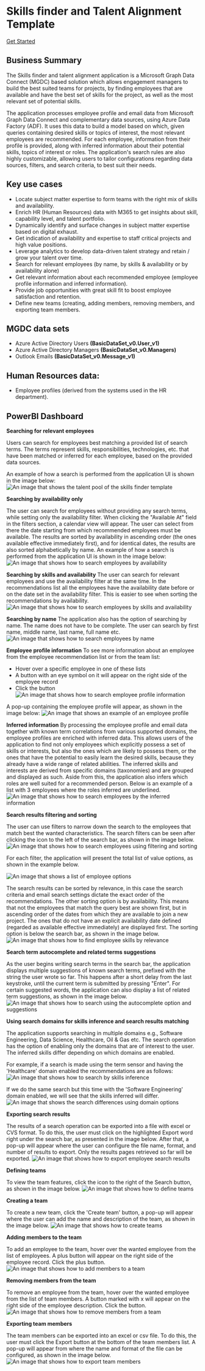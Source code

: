 # Skills finder and Talent Alignment Template 

[Get Started](https://github.com/microsoftgraph/dataconnect-solutions/tree/main/solutions/projectstaffing)
 
## Business Summary 
The Skills finder and talent alignment application is a Microsoft Graph Data Connect (MGDC) based solution which allows engagement managers to build the best suited teams for projects, by finding employees that are available and have the best set of skills for the project, as well as the most relevant set of potential skills. 
 
The application processes employee profile and email data from Microsoft Graph Data Connect and complementary data sources, using Azure Data Factory (ADF). It uses this data to build a model based on which, given queries containing desired skills or topics of interest, the most relevant employees are recommended. For each employee, information from their profile is provided, along with inferred information about their potential skills, topics of interest or roles. 
The application's search rules are also highly customizable, allowing users to tailor configurations regarding data sources, filters, and search criteria, to best suit their needs. 

## Key use cases 
- Locate subject matter expertise to form teams with the right mix of skills and availability.  
- Enrich HR (Human Resources) data with M365 to get insights about skill, capability level, and talent portfolio.  
- Dynamically identify and surface changes in subject matter expertise based on digital exhaust. 
- Get indication of availability and expertise to staff critical projects and high value positions. 
- Leverage analytics to develop data-driven talent strategy and retain / grow your talent over time. 
- Search for relevant employees (by name, by skills & availability or by availability alone) 
- Get relevant information about each recommended employee (employee profile information and inferred information). 
- Provide job opportunities with great skill fit to boost employee satisfaction and retention. 
- Define new teams (creating, adding members, removing members, and exporting team members. 

## MGDC data sets 
- Azure Active Directory Users **(BasicDataSet_v0.User_v1)**
- Azure Active Directory Managers **(BasicDataSet_v0.Managers)**
- Outlook Emails **(BasicDataSet_v0.Message_v1)** 

## Human Resources data:  

- Employee profiles (derived from the systems used in the HR department). 

## PowerBI Dashboard 

**Searching for relevant employees**

Users can search for employees best matching a provided list of search terms. The terms represent skills, responsibilities, technologies, etc. that have been matched or inferred for each employee, based on the provided data sources. 

An example of how a search is performed from the application UI is shown in the image below: 
![An image that shows the talent pool of the skills finder template](images/data-connect-templates-skills-pool.png)

**Searching by availability only** 

The user can search for employees without providing any search terms, while setting only the availability filter. When clicking the "Available At" field in the filters section, a calendar view will appear. The user can select from there the date starting from which recommended employees must be available. The results are sorted by availability in ascending order (the ones available effective immediately first), and for identical dates, the results are also sorted alphabetically by name. 
An example of how a search is performed from the application UI is shown in the image below: 
![An image that shows how to search employees by availability](images/data-connect-templates-skills-talent.png)

**Searching by skills and availability** 
The user can search for relevant employees and use the availability filter at the same time. In the recommendations list all the employees have the availability date before or on the date set in the availability filter. This is easier to see when sorting the recommendations by availability. 
![An image that shows how to search employees by skills and availability](images/data-connect-templates-skills-searching.png)

**Searching by name** 
The application also has the option of searching by name. The name does not have to be complete. The user can search by first name, middle name, last name, full name etc.
![An image that shows how to search employees by name](images/data-connect-templates-skills-name.png)

**Employee profile information** 
To see more information about an employee from the employee recommendation list or from the team list: 

- Hover over a specific employee in one of these lists 
- A button with an eye symbol on it will appear on the right side of the employee record 
- Click the button 
![An image that shows how to search employee profile information](images/data-connect-templates-skills-profile.png)

A pop-up containing the employee profile will appear, as shown in the image below: 
![An image that shows an example of an employee profile](images/data-connect-templates-skills-profileview.png)

**Inferred information** 
By processing the employee profile and email data together with known term correlations from various supported domains, the employee profiles are enriched with inferred data. 
This allows users of the application to find not only employees which explicitly possess a set of skills or interests, but also the ones which are likely to possess them, or the ones that have the potential to easily learn the desired skills, because they already have a wide range of related abilities. 
The inferred skills and interests are derived from specific domains (taxonomies) and are grouped and displayed as such. 
Aside from this, the application also infers which roles are well suited for a recommended person. 
Below is an example of a list with 3 employees where the roles inferred are underlined. 
![An image that shows how to search employees by the inferred information](images/data-connect-templates-skills-inferred-info.png)

**Search results filtering and sorting** 

The user can use filters to narrow down the search to the employees that match best the wanted characteristics. The search filters can be seen after clicking the icon to the left of the search bar, as shown in the image below. 
![An image that shows how to search employees using filtering and sorting](images/data-connect-templates-skills-filtering.png)

For each filter, the application will present the total list of value options, as shown in the example below.

![An image that shows a list of employee options](images/data-connect-templates-skills-filter-list.png)

The search results can be sorted by relevance, in this case the search criteria and email search settings dictate the exact order of the recommendations. 
The other sorting option is by availability. This means that not the employees that match the query best are shown first, but in ascending order of the dates from which they are available to join a new project. The ones that do not have an explicit availability date defined (regarded as available effective immediately) are displayed first. 
The sorting option is below the search bar, as shown in the image below. 
![An image that shows how to find employee skills by relevance](images/data-connect-templates-skills-relevance-sort.png)

**Search term autocomplete and related terms suggestions** 

As the user begins writing search terms in the search bar, the application displays multiple suggestions of known search terms, prefixed with the string the user wrote so far. 
This happens after a short delay from the last keystroke, until the current term is submitted by pressing "Enter". For certain suggested words, the application can also display a list of related term suggestions, as shown in the image below. 
![An image that shows how to search using the autocomplete option and suggestions](images/data-connect-templates-skills-autocomplete.png)

**Using search domains for skills inference and search results matching**

The application supports searching in multiple domains e.g., Software Engineering, Data Science, Healthcare, Oil & Gas etc. The search operation has the option of enabling only the domains that are of interest to the user. The inferred skills differ depending on which domains are enabled. 

For example, if a search is made using the term sensor and having the 'Healthcare' domain enabled the recommendations are as follows: 
![An image that shows how to search by skills inference](images/data-connect-templates-skills-inference.png)

If we do the same search but this time with the 'Software Engineering' domain enabled, we will see that the skills inferred will differ. 
![An image that shows the search differences using domain options](images/data-connect-templates-skills-differ.png)

**Exporting search results**

The results of a search operation can be exported into a file with excel or CVS format. To do this, the user must click on the highlighted Export word right under the search bar, as presented in the image below. After that, a pop-up will appear where the user can configure the file name, format, and number of results to export. Only the results pages retrieved so far will be exported. 
![An image that shows how to export employee search results](images/data-connect-templates-skills-exporting.png)

**Defining teams** 

To view the team features, click the icon to the right of the Search button, as shown in the image below. 
![An image that shows how to define teams](images/data-connect-templates-skills-teams.png)

**Creating a team** 

To create a new team, click the 'Create team' button, a pop-up will appear where the user can add the name and description of the team, as shown in the image below. 
![An image that shows how to create teams](images/data-connect-templates-skills-creating-teams.png)

**Adding members to the team** 

To add an employee to the team, hover over the wanted employee from the list of employees. A plus button will appear on the right side of the employee record. Click the plus button. 
![An image that shows how to add members to a team](images/data-connect-templates-skills-adding-members.png)

**Removing members from the team** 

To remove an employee from the team, hover over the wanted employee from the list of team members. A button marked with x will appear on the right side of the employee description. Click the button. 
![An image that shows how to remove members from a team](images/data-connect-templates-skills-removing-members.png)

**Exporting team members** 

The team members can be exported into an excel or csv file. To do this, the user must click the Export button at the bottom of the team members list. A pop-up will appear from where the name and format of the file can be configured, as shown in the image below. 
![An image that shows how to export team members](images/data-connect-templates-skills-exporting-members.png)